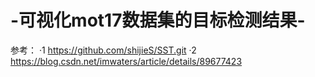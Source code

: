 # -可视化mot17数据集的目标检测结果-
参考：
    ·1 https://github.com/shijieS/SST.git
    ·2 https://blog.csdn.net/imwaters/article/details/89677423
